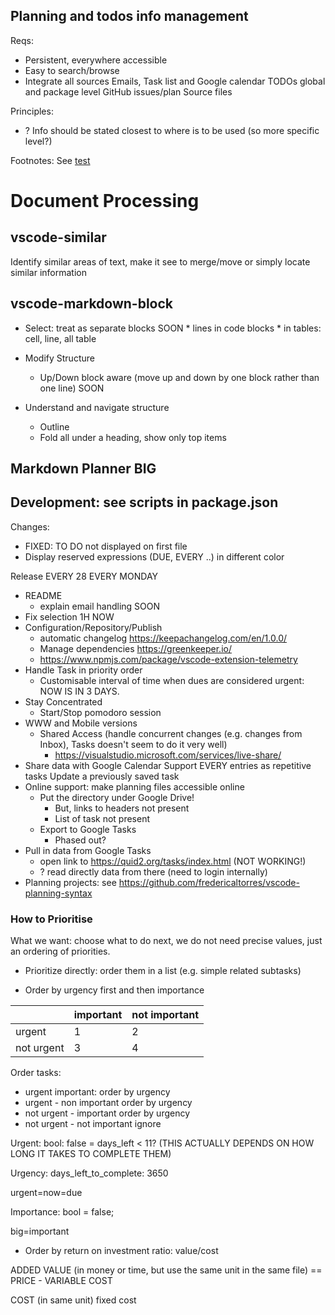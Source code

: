 ## Planning and todos info management
 
 Reqs:
 * Persistent, everywhere accessible
 * Easy to search/browse
 * Integrate all sources
 Emails, Task list and Google calendar
 TODOs global and package level
 GitHub issues/plan
 Source files

 Principles:
 * ? Info should be stated closest to where is to be used (so more specific level?)

Footnotes:
See [test]

[test]: test

# Document Processing

## vscode-similar

Identify similar areas of text, make it see to merge/move or simply locate similar information

## vscode-markdown-block

* Select: treat as separate blocks SOON
        * lines in code blocks 
        * in tables: cell, line, all table 
* Modify Structure
  * Up/Down block aware (move up and down by one block rather than one line) SOON

* Understand and navigate structure
    * Outline
    * Fold all under a heading, show only top items

## Markdown Planner BIG

## Development: see scripts in package.json

Changes:
* FIXED: TO DO not displayed on first file
* Display reserved expressions (DUE, EVERY ..) in different color

Release EVERY 28 EVERY MONDAY

* README
  * explain email handling SOON
* Fix selection 1H NOW
* Configuration/Repository/Publish
  * automatic changelog https://keepachangelog.com/en/1.0.0/ 
  * Manage dependencies https://greenkeeper.io/
  * https://www.npmjs.com/package/vscode-extension-telemetry
* Handle Task in priority order
  * Customisable interval of time when dues are considered urgent: NOW IS IN 3 DAYS.
* Stay Concentrated
  * Start/Stop pomodoro session
* WWW and Mobile versions
    * Shared Access (handle concurrent changes (e.g. changes from Inbox), Tasks doesn't seem to do it very well)
        * https://visualstudio.microsoft.com/services/live-share/
* Share data with Google Calendar
    Support EVERY entries as repetitive tasks
    Update a previously saved task
* Online support: make planning files accessible online
    * Put the directory under Google Drive!
       *  But, links to headers not present
       *  List of task not present
    * Export to Google Tasks
        * Phased out?
* Pull in data from Google Tasks
    * open link to https://quid2.org/tasks/index.html (NOT WORKING!)
    * ? read directly data from there (need to login internally)
* Planning projects: see  https://github.com/fredericaltorres/vscode-planning-syntax

### How to Prioritise

What we want: choose what to do next, we do not need precise values, just an ordering of priorities.

* Prioritize directly: order them in a list (e.g. simple related subtasks)

* Order by urgency first and then importance

|            | important | not important |
| ---------- | --------- | ------------- |
| urgent     | 1         | 2             |
| not urgent | 3         | 4             |

Order tasks:

* urgent important:
  order by urgency
* urgent - non important
  order by urgency
* not urgent - important
  order by urgency
* not urgent - not important
  ignore

Urgent: bool: false = days_left < 11? (THIS ACTUALLY DEPENDS ON HOW LONG IT TAKES TO COMPLETE THEM) 

Urgency: days_left_to_complete: 3650

urgent=now=due <today>

Importance: bool = false;

big=important 

* Order by return on investment ratio: value/cost

ADDED VALUE (in money or time, but use the same unit in the same file) 
== PRICE - VARIABLE COST

COST (in same unit) fixed cost
